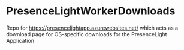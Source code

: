 # PresenceLightWorkerDownloads
Repo for https://presencelightapp.azurewebsites.net/ which acts as a download page for OS-specific downloads for the PresenceLight Application
